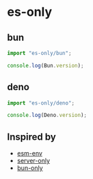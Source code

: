 # es-only


## bun

```ts
import "es-only/bun";

console.log(Bun.version);
```

## deno

```ts
import "es-only/deno";

console.log(Deno.version);
```

## Inspired by

- [esm-env](https://www.npmjs.com/package/esm-env)
- [server-only](https://www.npmjs.com/package/server-only)
- [bun-only](https://www.npmjs.com/package/bun-only)


